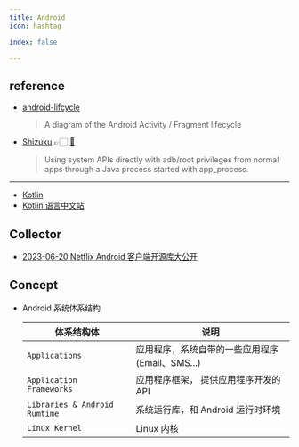 ```yaml
---
title: Android
icon: hashtag

index: false

---
```


<!-- more -->

## reference

- [android-lifcycle](https://github.com/xxv/android-lifecycle)
    > A diagram of the Android Activity / Fragment lifecycle
- [Shizuku](https://shizuku.rikka.app) 👉🏻 [🐙](https://github.com/RikkaApps/Shizuku)
    > Using system APIs directly with adb/root privileges from normal apps through a Java process started with app_process.

------
    
- [Kotlin](https://github.com/JetBrains/kotlin)
- [Kotlin 语言中文站](https://github.com/hltj/kotlin-web-site-cn)

## Collector

- [2023-06-20 Netflix Android 客户端开源库大公开](https://juejin.cn/post/7246453307735392316)

## Concept

- Android 系统体系结构

    | 体系结构体 | 说明
    | --- | ---
    | `Applications`                | 应用程序，系统自带的一些应用程序(Email、SMS...)
    | `Application Frameworks`      | 应用程序框架， 提供应用程序开发的 API
    | `Libraries & Android Rumtime` | 系统运行库，和 Android 运行时环境
    | `Linux Kernel`                | Linux 内核
